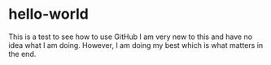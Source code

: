 # hello-world
This is a test to see how to use GitHub
I am very new to this and have no idea what I am doing. However, I am doing my best which is what matters in the end. 
